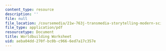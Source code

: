```yaml
---
content_type: resource
description: ''
file: null
file_location: /coursemedia/21w-763j-transmedia-storytelling-modern-science-fiction-spring-2014/aeba04dd270fbc0bc9666ed7a17c357e_MIT21W_763JS14_Wrldbuildng.pdf
file_type: application/pdf
resourcetype: Document
title: Worldbuilding Worksheet
uid: aeba04dd-270f-bc0b-c966-6ed7a17c357e
---
```

